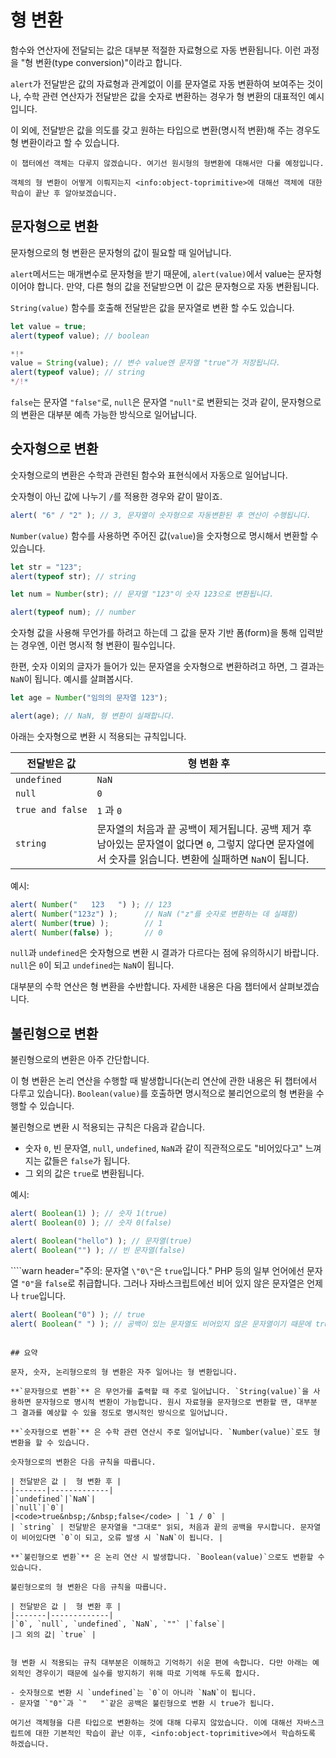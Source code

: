# 형 변환

함수와 연산자에 전달되는 값은 대부분 적절한 자료형으로 자동 변환됩니다. 이런 과정을 "형 변환(type conversion)"이라고 합니다.

`alert`가 전달받은 값의 자료형과 관계없이 이를 문자열로 자동 변환하여 보여주는 것이나, 수학 관련 연산자가 전달받은 값을 숫자로 변환하는 경우가 형 변환의 대표적인 예시입니다.

이 외에, 전달받은 값을 의도를 갖고 원하는 타입으로 변환(명시적 변환)해 주는 경우도 형 변환이라고 할 수 있습니다.

```smart header="객체의 형변환은 나중에 다룹니다."
이 챕터에선 객체는 다루지 않겠습니다. 여기선 원시형의 형변환에 대해서만 다룰 예정입니다.

객체의 형 변환이 어떻게 이뤄지는지 <info:object-toprimitive>에 대해선 객체에 대한 학습이 끝난 후 알아보겠습니다.
```

## 문자형으로 변환

문자형으로의 형 변환은 문자형의 값이 필요할 때 일어납니다.

`alert`메서드는 매개변수로 문자형을 받기 때문에, `alert(value)`에서 value는 문자형이어야 합니다. 만약, 다른 형의 값을 전달받으면 이 값은 문자형으로 자동 변환됩니다.

`String(value)` 함수를 호출해 전달받은 값을 문자열로 변환 할 수도 있습니다.

```js run
let value = true;
alert(typeof value); // boolean

*!*
value = String(value); // 변수 value엔 문자열 "true"가 저장됩니다.
alert(typeof value); // string
*/!*
```

`false`는 문자열 `"false"`로, `null`은 문자열 `"null"`로 변환되는 것과 같이, 문자형으로의 변환은 대부분 예측 가능한 방식으로 일어납니다.

## 숫자형으로 변환

숫자형으로의 변환은 수학과 관련된 함수와 표현식에서 자동으로 일어납니다.

숫자형이 아닌 값에 나누기 `/`를 적용한 경우와 같이 말이죠.

```js run
alert( "6" / "2" ); // 3, 문자열이 숫자형으로 자동변환된 후 연산이 수행됩니다.
```

`Number(value)` 함수를 사용하면 주어진 값(`value`)을 숫자형으로 명시해서 변환할 수 있습니다.

```js run
let str = "123";
alert(typeof str); // string

let num = Number(str); // 문자열 "123"이 숫자 123으로 변환됩니다.

alert(typeof num); // number
```

숫자형 값을 사용해 무언가를 하려고 하는데 그 값을 문자 기반 폼(form)을 통해 입력받는 경우엔, 이런 명시적 형 변환이 필수입니다.

한편, 숫자 이외의 글자가 들어가 있는 문자열을 숫자형으로 변환하려고 하면, 그 결과는 `NaN`이 됩니다. 예시를 살펴봅시다.

```js run
let age = Number("임의의 문자열 123");

alert(age); // NaN, 형 변환이 실패합니다.
```

아래는 숫자형으로 변환 시 적용되는 규칙입니다.

| 전달받은 값 |  형 변환 후 |
|-------|-------------|
|`undefined`|`NaN`|
|`null`|`0`|
|<code>true&nbsp;and&nbsp;false</code> | `1` 과 `0` |
| `string` | 문자열의 처음과 끝 공백이 제거됩니다. 공백 제거 후 남아있는 문자열이 없다면 `0`, 그렇지 않다면 문자열에서 숫자를 읽습니다. 변환에 실패하면 `NaN`이 됩니다.|

예시:

```js run
alert( Number("   123   ") ); // 123
alert( Number("123z") );      // NaN ("z"를 숫자로 변환하는 데 실패함)
alert( Number(true) );        // 1
alert( Number(false) );       // 0
```

 `null`과 `undefined`은 숫자형으로 변환 시 결과가 다르다는 점에 유의하시기 바랍니다. `null`은 `0`이 되고 `undefined`는 `NaN`이 됩니다.

대부분의 수학 연산은 형 변환을 수반합니다. 자세한 내용은 다음 챕터에서 살펴보겠습니다.

## 불린형으로 변환

불린형으로의 변환은 아주 간단합니다.

이 형 변환은 논리 연산을 수행할 때 발생합니다(논리 연산에 관한 내용은 뒤 챕터에서 다루고 있습니다). `Boolean(value)`를 호출하면 명시적으로 불리언으로의 형 변환을 수행할 수 있습니다.

불린형으로 변환 시 적용되는 규칙은 다음과 같습니다.

- 숫자 `0`, 빈 문자열, `null`, `undefined`, `NaN`과 같이 직관적으로도 "비어있다고" 느껴지는 값들은 `false`가 됩니다.
- 그 외의 값은 `true`로 변환됩니다.

예시:

```js run
alert( Boolean(1) ); // 숫자 1(true)
alert( Boolean(0) ); // 숫자 0(false)

alert( Boolean("hello") ); // 문자열(true)
alert( Boolean("") ); // 빈 문자열(false)
```

````warn header="주의: 문자열 `\"0\"`은 `true`입니다."
PHP 등의 일부 언어에선 문자열 `"0"`을 `false`로 취급합니다. 그러나 자바스크립트에선 비어 있지 않은 문자열은 언제나 `true`입니다.

```js run
alert( Boolean("0") ); // true
alert( Boolean(" ") ); // 공백이 있는 문자열도 비어있지 않은 문자열이기 때문에 true로 변환됩니다.
```
````

## 요약 

문자, 숫자, 논리형으로의 형 변환은 자주 일어나는 형 변환입니다.

**`문자형으로 변환`** 은 무언가를 출력할 때 주로 일어납니다. `String(value)`을 사용하면 문자형으로 명시적 변환이 가능합니다. 원시 자료형을 문자형으로 변환할 땐, 대부분 그 결과를 예상할 수 있을 정도로 명시적인 방식으로 일어납니다.

**`숫자형으로 변환`** 은 수학 관련 연산시 주로 일어납니다. `Number(value)`로도 형 변환을 할 수 있습니다.

숫자형으로의 변환은 다음 규칙을 따릅니다.

| 전달받은 값 |  형 변환 후 |
|-------|-------------|
|`undefined`|`NaN`|
|`null`|`0`|
|<code>true&nbsp;/&nbsp;false</code> | `1 / 0` |
| `string` | 전달받은 문자열을 "그대로" 읽되, 처음과 끝의 공백을 무시합니다. 문자열이 비어있다면 `0`이 되고, 오류 발생 시 `NaN`이 됩니다. |

**`불린형으로 변환`** 은 논리 연산 시 발생합니다. `Boolean(value)`으로도 변환할 수 있습니다.

불린형으로의 형 변환은 다음 규칙을 따릅니다.

| 전달받은 값 |  형 변환 후 |
|-------|-------------|
|`0`, `null`, `undefined`, `NaN`, `""` |`false`|
|그 외의 값| `true` |


형 변환 시 적용되는 규칙 대부분은 이해하고 기억하기 쉬운 편에 속합니다. 다만 아래는 예외적인 경우이기 때문에 실수를 방지하기 위해 따로 기억해 두도록 합시다.

- 숫자형으로 변환 시 `undefined`는 `0`이 아니라 `NaN`이 됩니다.
- 문자열 `"0"`과 `"   "`같은 공백은 불린형으로 변환 시 true가 됩니다.

여기선 객체형을 다른 타입으로 변환하는 것에 대해 다루지 않았습니다. 이에 대해선 자바스크립트에 대한 기본적인 학습이 끝난 이후, <info:object-toprimitive>에서 학습하도록 하겠습니다.
